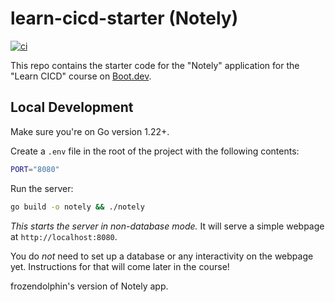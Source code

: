 # learn-cicd-starter (Notely)

[![ci](https://github.com/frozendolphin/Notely/actions/workflows/ci.yml/badge.svg)](https://github.com/frozendolphin/Notely/actions/workflows/ci.yml)

This repo contains the starter code for the "Notely" application for the "Learn CICD" course on [Boot.dev](https://boot.dev).

## Local Development

Make sure you're on Go version 1.22+.

Create a `.env` file in the root of the project with the following contents:

```bash
PORT="8080"
```

Run the server:

```bash
go build -o notely && ./notely
```

*This starts the server in non-database mode.* It will serve a simple webpage at `http://localhost:8080`.

You do *not* need to set up a database or any interactivity on the webpage yet. Instructions for that will come later in the course!

frozendolphin's version of Notely app.